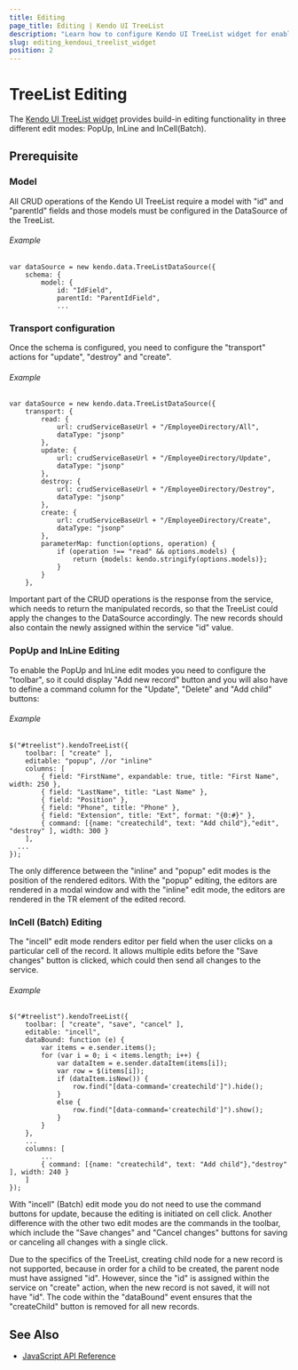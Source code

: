 ```yaml
---
title: Editing
page_title: Editing | Kendo UI TreeList
description: "Learn how to configure Kendo UI TreeList widget for enabling CRUD operations."
slug: editing_kendoui_treelist_widget
position: 2
---
```


# TreeList Editing

The [Kendo UI TreeList widget](http://demos.telerik.com/kendo-ui/treelist/index) provides build-in editing functionality in three different edit modes: PopUp, InLine and InCell(Batch).

## Prerequisite

### Model

All CRUD operations of the Kendo UI TreeList require a model with "id" and "parentId" fields and those models must be configured in the DataSource of the TreeList.

###### Example

	var dataSource = new kendo.data.TreeListDataSource({
        schema: {
            model: {
                id: "IdField",
                parentId: "ParentIdField",
                ...


### Transport configuration

Once the schema is configured, you need to configure the "transport" actions for "update", "destroy" and "create".

###### Example

	var dataSource = new kendo.data.TreeListDataSource({
        transport: {
            read: {
                url: crudServiceBaseUrl + "/EmployeeDirectory/All",
                dataType: "jsonp"
            },
            update: {
                url: crudServiceBaseUrl + "/EmployeeDirectory/Update",
                dataType: "jsonp"
            },
            destroy: {
                url: crudServiceBaseUrl + "/EmployeeDirectory/Destroy",
                dataType: "jsonp"
            },
            create: {
                url: crudServiceBaseUrl + "/EmployeeDirectory/Create",
                dataType: "jsonp"
            },
            parameterMap: function(options, operation) {
                if (operation !== "read" && options.models) {
                    return {models: kendo.stringify(options.models)};
                }
            }
        },

Important part of the CRUD operations is the response from the service, which needs to return the manipulated records, so that the TreeList could apply the changes to the DataSource accordingly. The new records should also contain the newly assigned within the service "id" value.

### PopUp and InLine Editing

To enable the PopUp and InLine edit modes you need to configure the "toolbar", so it could display "Add new record" button and you will also have to define a command column for the "Update", "Delete" and "Add child" buttons:

###### Example

    $("#treelist").kendoTreeList({
        toolbar: [ "create" ],
        editable: "popup", //or "inline"
        columns: [
            { field: "FirstName", expandable: true, title: "First Name", width: 250 },
            { field: "LastName", title: "Last Name" },
            { field: "Position" },
            { field: "Phone", title: "Phone" },
            { field: "Extension", title: "Ext", format: "{0:#}" },
            { command: [{name: "createchild", text: "Add child"},"edit", "destroy" ], width: 300 }
        ],
      ...
    });

The only difference between the "inline" and "popup" edit modes is the position of the rendered editors. With the "popup" editing, the editors are rendered in a modal window and with the "inline" edit mode, the editors are rendered in the TR element of the edited record.

### InCell (Batch) Editing

The "incell" edit mode renders editor per field when the user clicks on a particular cell of the record. It allows multiple edits before the "Save changes" button is clicked, which could then send all changes to the service.

###### Example

	$("#treelist").kendoTreeList({
		toolbar: [ "create", "save", "cancel" ],
		editable: "incell",
		dataBound: function (e) {
			var items = e.sender.items();
			for (var i = 0; i < items.length; i++) {
				var dataItem = e.sender.dataItem(items[i]);
				var row = $(items[i]);
				if (dataItem.isNew()) {
					row.find("[data-command='createchild']").hide();
				}
				else {
					row.find("[data-command='createchild']").show();
				}
			}
		},
		...
		columns: [
			...
			{ command: [{name: "createchild", text: "Add child"},"destroy" ], width: 240 }
		]
	});

With "incell" (Batch) edit mode you do not need to use the command buttons for update, because the editing is initiated on cell click. Another difference with the other two edit modes are the commands in the toolbar, which include the "Save changes" and "Cancel changes" buttons for saving or canceling all changes with a single click.

Due to the specifics of the TreeList, creating child node for a new record is not supported, because in order for a child to be created, the parent node must have assigned "id". However, since the "id" is assigned within the service on "create" action, when the new record is not saved, it will not have "id". The code within the "dataBound" event ensures that the "createChild" button is removed for all new records.


## See Also

* [JavaScript API Reference](/api/javascript/ui/treelist)
